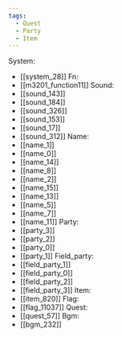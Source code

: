 ```yaml
---
tags:
  - Quest
  - Party
  - Item
---
```

System:
- [[system_28]]
Fn:
- [[m3201_function11]]
Sound:
- [[sound_143]]
- [[sound_184]]
- [[sound_326]]
- [[sound_153]]
- [[sound_17]]
- [[sound_312]]
Name:
- [[name_1]]
- [[name_0]]
- [[name_14]]
- [[name_8]]
- [[name_2]]
- [[name_15]]
- [[name_13]]
- [[name_5]]
- [[name_7]]
- [[name_11]]
Party:
- [[party_3]]
- [[party_2]]
- [[party_0]]
- [[party_1]]
Field_party:
- [[field_party_1]]
- [[field_party_0]]
- [[field_party_2]]
- [[field_party_3]]
Item:
- [[item_820]]
Flag:
- [[flag_11037]]
Quest:
- [[quest_57]]
Bgm:
- [[bgm_232]]
